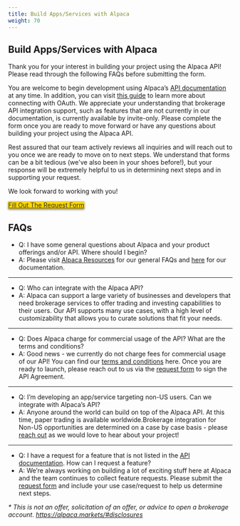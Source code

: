 ```yaml
---
title: Build Apps/Services with Alpaca
weight: 70
---
```


## Build Apps/Services with Alpaca

Thank you for your interest in building your project using the Alpaca API! Please read through the following FAQs before submitting the form. 

You are welcome to begin development using Alpaca’s [API documentation](https://docs.alpaca.markets/api-documentation/) at any time. 
In addition, you can visit [this guide](https://docs.alpaca.markets/build-apps_services-with-alpaca/oauth-guide/) to learn more about connecting with OAuth. 
We appreciate your understanding that brokerage API integration support, such as features that are not 
currently in our documentation, is currently available by invite-only. Please complete the form once you 
are ready to move forward or have any questions about building your project using the Alpaca API.

Rest assured that our team actively reviews all inquiries and will reach out to you once we are ready to move on to next steps. We understand that forms can be a bit tedious (we've also been in your shoes before!), but your response will be extremely helpful to us in determining next steps and in supporting your request.

We look forward to working with you!

<a class="toggle-button cta-button-key" href="https://forms.gle/Wwt99XgK9t9a9x8y9" style="background-color: gold; color: #303030; float: none; margin: 0 auto; border: none; box-shadow: 0 2px 4px 0 rgba(0, 0, 0, 0.5); font-weight: normal;">
Fill Out The Request Form
</a>


## FAQs

- Q: I have some general questions about Alpaca and your product offerings and/or API. Where should I begin? 
- A: Please visit [Alpaca Resources](https://alpaca.markets/learn/) for our general FAQs and [here](https://alpaca.markets/docs/) for our documentation.

----

- Q: Who can integrate with the Alpaca API? 
- A: Alpaca can support a large variety of businesses and developers that need brokerage services to offer trading and investing capabilities to their users. Our API supports many use cases, with a high level of customizability that allows you to curate solutions that fit your needs. 

----

- Q: Does Alpaca charge for commercial usage of the API? What are the terms and conditions?
- A: Good news - we currently do not charge fees for commercial usage of our API! You can find our [terms and conditions](https://files.alpaca.markets/disclosures/alpaca_terms_and_conditions.pdf) here. Once you are ready to launch, please reach out to us via the [request form](https://forms.gle/mUXFdKFvbKxPADjXA) to sign the API Agreement. 

----

- Q: I’m developing an app/service targeting non-US users. Can we integrate with Alpaca’s API? 
- A: Anyone around the world can build on top of the Alpaca API. At this time, paper trading is available worldwide.Brokerage integration for Non-US opportunities are determined on a case by case basis - please [reach out](https://forms.gle/mUXFdKFvbKxPADjXA) as we would love to hear about your project! 

----

- Q: I have a request for a feature that is not listed in the [API documentation](https://docs.alpaca.markets/api-documentation/). How can I request a feature?
- A: We’re always working on building a lot of exciting stuff here at Alpaca and the team continues to collect feature requests. Please submit the [request form](https://forms.gle/mUXFdKFvbKxPADjXA) and include your use case/request to help us determine next steps.  

<i>\* This is not an offer, solicitation of an offer, or advice to open a brokerage account. https://alpaca.markets/#disclosures </i>
